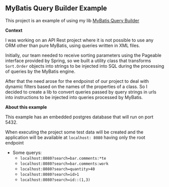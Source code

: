 ## MyBatis Query Builder Example

This project is an example of using my lib [MyBatis Query Builder](https://github.com/TamaWilson/mybatis-query-builder)

**Context**

I was working on an API Rest project where it is not possible to use any
ORM other than pure MyBatis, using queries written in XML files.

Initially, our team needed to receive sorting parameters using the Pageable
 interface provided by Spring, so we built a utility class that transforms `Sort.Order` objects into strings to be injected into SQL during the processing of queries by the MyBatis engine.

After that the need arose for the endpoinst of our project to deal with
dynamic filters based on the names of the properties of a class.
So I decided to create a lib to convert queries passed by query strings
in urls into instructions to be injected into queries processed by MyBatis.

**About this example**

This example has an embedded postgres database that will run on port 5432.

When executing the project some test data will be created and the application
will be available at `localhost: 8080` having only the root endpoint

* Some querys:
  * `localhost:8080?search=bar.comments:*te`
  * `localhost:8080?search=bar.comments:work`
  * `localhost:8080?search=quantity>40`
  * `localhost:8080?search=id>1`
  * `localhost:8080?search=id::(1,3)`
